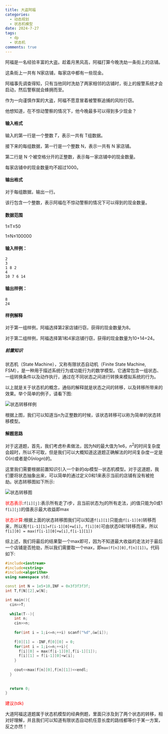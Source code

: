 ```yaml
---
title: 大盗阿福
categories:  
  - 动态规划
  - 状态机模型
date: 2024-7-27
tags:
  - dp
  - 状态机
comments: true
---
```


阿福是一名经验丰富的大盗。趁着月黑风高，阿福打算今晚洗劫一条街上的店铺。

这条街上一共有 N家店铺，每家店中都有一些现金。

阿福事先调查得知，只有当他同时洗劫了两家相邻的店铺时，街上的报警系统才会启动，然后警察就会蜂拥而至。

作为一向谨慎作案的大盗，阿福不愿意冒着被警察追捕的风险行窃。

他想知道，在不惊动警察的情况下，他今晚最多可以得到多少现金？

#### 输入格式

输入的第一行是一个整数 𝑇，表示一共有 T组数据。

接下来的每组数据，第一行是一个整数 N，表示一共有 N 家店铺。

第二行是 N 个被空格分开的正整数，表示每一家店铺中的现金数量。

每家店铺中的现金数量均不超过1000。

#### 输出格式

对于每组数据，输出一行。

该行包含一个整数，表示阿福在不惊动警察的情况下可以得到的现金数量。

#### 数据范围
1≤T≤50   

1≤N≤100000

#### 输入样例：

```
2
3
1 8 2
4
10 7 6 14
```

#### 输出样例：

```
8
24
```

#### 样例解释

对于第一组样例，阿福选择第2家店铺行窃，获得的现金数量为8。

对于第二组样例，阿福选择第1和4家店铺行窃，获得的现金数量为10+14=24。    

##### 前置知识

状态机（State Machine），又称有限状态自动机（Finite State Machine, FSM），是一种用于描述系统行为或功能行为的数学模型。它通常包含一组状态、一组转换条件以及动作执行，通过在不同状态之间进行转换来模拟系统的行为。   

以上就是关于状态机的概念，通俗的解释就是状态之间的转移，以及转移所带来的效果。举个简单的例子，请看下图:

![状态转移样例](https://cdn.jsdelivr.net/gh/Tiand1ddd/tuchuang@main/img/202407310023954.jpg)

根据上图，我们可以知道当n为正整数的时候，该状态转移可以称为简单的状态转移模型。

#### 解题思路

对于这道题，首先，我们考虑朴素做法，因为N的最大值为1e6，$n^2$的时间复杂度会超时，所以不可取，但是我们可以大概知道这道题正确解法的时间复杂度一定是O($n$)或者是O($nlogn$)的。   

这里我们需要根据前置知识引入一个新的dp模型--状态机模型。对于这道题，我们要将状态抽象出来，可以简单的通过定义0和1来表示当前的店铺有没有被抢劫。状态转移图如下所示:    

![状态转移图](https://cdn.jsdelivr.net/gh/Tiand1ddd/tuchuang@main/img/202408042226188.jpg)

<span style ="color:red;">状态表示</span>:`f[i][j]`:表示所有走了i步，且当前状态为j的所有走法，j的值只能为0或1   `f[i][j]`的值表示最大收益即max

<span style = "color:red;">状态计算</span>:根据上面的状态转移图我们可以知道`f[i][1]`只能由`f[i-1][0]`转移而来，所以有`f[i-1][1]=f[i-1][0]+w[i]`，`f[i][0]`可由状态0和1转移而来，所以`f[i][0] = max(f[i-1][0]+w[i],f[i-1][1])`

综上述，我们将最后的结果娶一个max即可，因为不知道最大收益的走法对于最后一个店铺是否抢劫，所以我们需要取一个max，即`max(f[n][0],f[n][1])`。代码如下:

```c++
#include<iostream>
#include<cstring>
#include<algorithm>
using namespace std;

const int N = 1e5+10,INF = 0x3f3f3f3f;
int T,f[N][2],w[N];

int main(){
  cin>>T;
  
  while(T--){
    int n;
    cin>>n;
    
    for(int i = 1;i<=n;++i) scanf("%d",&w[i]);
    
    f[0][1] = -INF,f[0][0] = 0;
    for(int i = 1;i<=n;++i){
      f[i][0] = max(f[i-1][0],f[i-1][1]);
      f[i][1] = f[i-1][0]+w[i];
    }
    
    cout<<max(f[n][0],f[n][1])<<endl;
  }
  
  
  return 0;
}
```
<span style = "color:red">建议(tdk)</span>    

大道阿福这道题属于状态机模型的经典例题，里面只涉及到了两个状态的转移，相对好理解，并且我们可以知道有限状态自动机任意长度的路线都等价于某一方案，反之亦然！

